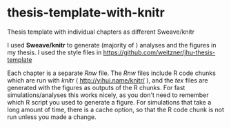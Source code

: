 # thesis-template-with-knitr
Thesis template with individual chapters as different Sweave/knitr 


I used **Sweave/knitr** to generate (majority of ) analyses and the figures in  my thesis. I used the style files in https://github.com/weitzner/jhu-thesis-template 


Each chapter is a separate *Rnw* file. The *Rnw* files include  R code chunks which are run with *knitr* ( http://yihui.name/knitr/ ), and the *tex* files are generated with the figures as outputs of the R chunks. For fast simulations/analyses this works nicely, as you don't need to remember which R script you used to generate a figure. For simulations that take a long amount of time, there is a cache option, so that the R code chunk is not run unless you made a change.
